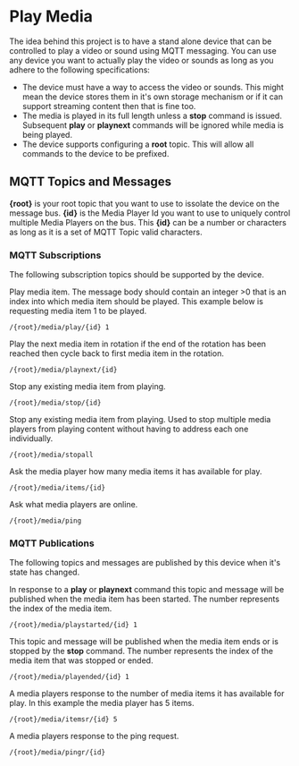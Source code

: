 # Play Media
The idea behind this project is to have a stand alone device that can be controlled to play a video or sound using MQTT messaging.  You can use any device you want to actually play the video or sounds as long as you adhere to the following specifications: 

* The device must have a way to access the video or sounds.  This might mean the device stores them in it's own storage mechanism or if it can support streaming content then that is fine too. 
* The media is played in its full length unless a **stop** command is issued.  Subsequent **play** or **playnext** commands will be ignored while media is being played.
* The device supports configuring a **root** topic.  This will allow all commands to the device to be prefixed.

## MQTT Topics and Messages

**{root}** is your root topic that you want to use to issolate the device on the message bus. 
**{id}** is the Media Player Id you want to use to uniquely control multiple Media Players on the bus.  This **{id}** can be a number or characters as long as it is a set of MQTT Topic valid characters.

### MQTT Subscriptions
The following subscription topics should be supported by the device.  

Play media item.  The message body should contain an integer >0 that is an index into which media item should be played.  This example below is requesting media item 1 to be played.
```
/{root}/media/play/{id} 1
```

Play the next media item in rotation if the end of the rotation has been reached then cycle back to first media item in the rotation. 
```
/{root}/media/playnext/{id}
```

Stop any existing media item from playing.
```
/{root}/media/stop/{id}
```

Stop any existing media item from playing.  Used to stop multiple media players from playing content without having to address each one individually.
```
/{root}/media/stopall
```

Ask the media player how many media items it has available for play.
```
/{root}/media/items/{id}
```

Ask what media players are online.  
```
/{root}/media/ping
```

### MQTT Publications
The following topics and messages are published by this device when it's state has changed.

In response to a **play** or **playnext** command this topic and message will be published when the media item has been started.  The number represents the
index of the media item.
```
/{root}/media/playstarted/{id} 1
```

This topic and message will be published when the media item ends or is stopped by the **stop** command. The number represents the
index of the media item that was stopped or ended.
```
/{root}/media/playended/{id} 1
```

A media players response to the number of media items it has available for play. In this example the media player has 5 items.
```
/{root}/media/itemsr/{id} 5
```

A media players response to the ping request.
```
/{root}/media/pingr/{id} 
```

